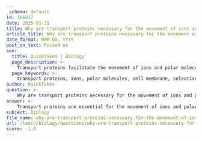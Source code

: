 ```yaml
---
_schema: default
id: 166937
date: 2025-01-31
title: Why are transport proteins necessary for the movement of ions and polar molecules across the cell membrane?
article_title: Why are transport proteins necessary for the movement of ions and polar molecules across the cell membrane?
date_format: MMM DD, YYYY
post_on_text: Posted on
seo:
  title: QuickTakes | Biology
  page_description: >-
    Transport proteins facilitate the movement of ions and polar molecules across the cell membrane by overcoming the hydrophobic lipid bilayer, enabling selective permeability, and maintaining cellular homeostasis through passive and active transport mechanisms.
  page_keywords: >-
    transport proteins, ions, polar molecules, cell membrane, selective permeability, channel proteins, carrier proteins, pumps, facilitated diffusion, active transport, cellular homeostasis, lipid bilayer, hydrophobic barrier
author: QuickTakes
question: >-
    Why are transport proteins necessary for the movement of ions and polar molecules across the cell membrane?
answer: >-
    Transport proteins are essential for the movement of ions and polar molecules across the cell membrane due to the hydrophobic nature of the lipid bilayer that constitutes the membrane. Here are the key reasons why these proteins are necessary:\n\n### 1. **Selective Permeability of the Membrane**\nThe cell membrane exhibits selective permeability, meaning it allows certain substances to pass while restricting others. Ions and polar molecules, which are hydrophilic, cannot easily diffuse through the hydrophobic lipid bilayer. Transport proteins provide a means for these substances to cross the membrane selectively.\n\n### 2. **Types of Transport Proteins**\nTransport proteins can be categorized into three main types, each serving a specific function:\n\n- **Channel Proteins**: These proteins form hydrophilic channels that allow specific ions and polar molecules to pass through the membrane. They can be gated (open or closed in response to signals) or non-gated, facilitating the passive transport of substances down their concentration gradient.\n\n- **Carrier Proteins**: These proteins bind to specific substances and undergo conformational changes to transport the bound substance across the membrane. This process can occur via facilitated diffusion (passive transport) or active transport, depending on whether the movement is down or against the concentration gradient.\n\n- **Pumps**: These are specialized transport proteins that actively move substances against their concentration gradient, which requires energy, typically derived from ATP. A well-known example is the Na⁺-K⁺ pump, which maintains the electrochemical gradient essential for various cellular functions.\n\n### 3. **Facilitated Diffusion and Active Transport**\nTransport proteins enable two primary mechanisms of transport:\n\n- **Facilitated Diffusion**: This is a passive transport mechanism where ions and polar molecules move down their concentration gradient through channel or carrier proteins without the expenditure of energy.\n\n- **Active Transport**: This process requires energy to move substances against their concentration gradient. Transport proteins, such as pumps, are crucial for this mechanism, allowing cells to maintain homeostasis and regulate internal conditions.\n\n### 4. **Maintenance of Cellular Homeostasis**\nTransport proteins play a vital role in maintaining cellular homeostasis by regulating the internal concentrations of ions and polar molecules. This regulation is crucial for various cellular processes, including nutrient uptake, waste removal, and signal transduction.\n\nIn summary, transport proteins are necessary for the movement of ions and polar molecules across the cell membrane because they provide a selective pathway that overcomes the hydrophobic barrier of the lipid bilayer, facilitating both passive and active transport mechanisms essential for cellular function and homeostasis.
subject: Biology
file_name: why-are-transport-proteins-necessary-for-the-movement-of-ions-and-polar-molecules-across-the-cell-membrane.md
url: /learn/biology/questions/why-are-transport-proteins-necessary-for-the-movement-of-ions-and-polar-molecules-across-the-cell-membrane
score: -1.0
---
```


&nbsp;